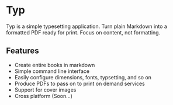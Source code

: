 # Typ

Typ is a simple typesetting application. Turn plain Markdown into a formatted PDF ready for print. Focus on content, not formatting.

## Features

- Create entire books in markdown
- Simple command line interface
- Easily configure dimensions, fonts, typsetting, and so on
- Produce PDFs to pass on to print on demand services
- Support for cover images
- Cross platform (Soon...)